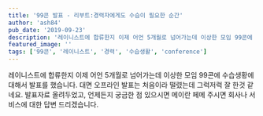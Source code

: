 ```yaml
---
title: '99콘 발표 - 리부트:경력자에게도 수습이 필요한 순간'
author: 'ash84'
pub_date: '2019-09-23'
description: '레이니스트에 합류한지 이제 어언 5개월로 넘어가는데 이상한 모임 99콘에 수습생황에 대해서 발표를 했습니다. 대면 오프라인 발표는 처음이라 떨렸는데 그럭저럭 잘 한것 같네요. 발표자료 올려두었고, 언제든지 궁금한 점 있으시면 메이란 페메 주시면 회사나 서비스에 대한 답변 드리겠습니다.'
featured_image: ''
tags: ['99콘', '레이니스트', '경력', '수습생활', 'conference']
---
```


레이니스트에 합류한지 이제 어언 5개월로 넘어가는데 이상한 모임 99콘에 수습생황에 대해서 발표를 했습니다. 대면 오프라인 발표는 처음이라 떨렸는데 그럭저럭 잘 한것 같네요. 발표자료 올려두었고, 언제든지 궁금한 점 있으시면 메이란 페메 주시면 회사나 서비스에 대한 답변 드리겠습니다. 

<script async class="speakerdeck-embed" data-id="accbf16875504bb29f3aae4d1796b374" data-ratio="1.77777777777778" src="//speakerdeck.com/assets/embed.js"></script>
